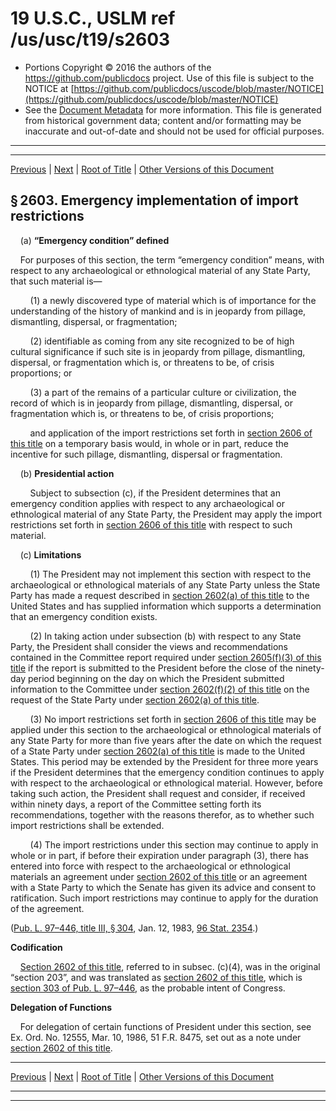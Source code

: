 ---
---

# 19 U.S.C., USLM ref /us/usc/t19/s2603

* Portions Copyright © 2016 the authors of the https://github.com/publicdocs project.
  Use of this file is subject to the NOTICE at [https://github.com/publicdocs/uscode/blob/master/NOTICE](https://github.com/publicdocs/uscode/blob/master/NOTICE)
* See the [Document Metadata](././../../../..//README.md) for more information.
  This file is generated from historical government data; content and/or formatting may be inaccurate and out-of-date and should not be used for official purposes.

----------
----------

[Previous](./../../../..//us/usc/t19/ch14/m__us_usc_t19_s2602.md) | [Next](./../../../..//us/usc/t19/ch14/m__us_usc_t19_s2604.md) | [Root of Title](./../../../../) | [Other Versions of this Document](https://publicdocs.github.io/go/links?ns=uslm&ref=%2Fus%2Fusc%2Ft19%2Fs2603)

## § 2603. Emergency implementation of import restrictions

    (a) __“Emergency condition” defined__ 

    For purposes of this section, the term “emergency condition” means, with respect to any archaeological or ethnological material of any State Party, that such material is—

        (1) a newly discovered type of material which is of importance for the understanding of the history of mankind and is in jeopardy from pillage, dismantling, dispersal, or fragmentation;

        (2) identifiable as coming from any site recognized to be of high cultural significance if such site is in jeopardy from pillage, dismantling, dispersal, or fragmentation which is, or threatens to be, of crisis proportions; or

        (3) a part of the remains of a particular culture or civilization, the record of which is in jeopardy from pillage, dismantling, dispersal, or fragmentation which is, or threatens to be, of crisis proportions;

        and application of the import restrictions set forth in [section 2606 of this title][/us/usc/t19/s2606] on a temporary basis would, in whole or in part, reduce the incentive for such pillage, dismantling, dispersal or fragmentation.

    (b) __Presidential action__ 

        Subject to subsection (c), if the President determines that an emergency condition applies with respect to any archaeological or ethnological material of any State Party, the President may apply the import restrictions set forth in [section 2606 of this title][/us/usc/t19/s2606] with respect to such material.

    (c) __Limitations__ 

        (1) The President may not implement this section with respect to the archaeological or ethnological materials of any State Party unless the State Party has made a request described in [section 2602(a) of this title][/us/usc/t19/s2602/a] to the United States and has supplied information which supports a determination that an emergency condition exists.

        (2) In taking action under subsection (b) with respect to any State Party, the President shall consider the views and recommendations contained in the Committee report required under [section 2605(f)(3) of this title][/us/usc/t19/s2605/f/3] if the report is submitted to the President before the close of the ninety-day period beginning on the day on which the President submitted information to the Committee under [section 2602(f)(2) of this title][/us/usc/t19/s2602/f/2] on the request of the State Party under [section 2602(a) of this title][/us/usc/t19/s2602/a].

        (3) No import restrictions set forth in [section 2606 of this title][/us/usc/t19/s2606] may be applied under this section to the archaeological or ethnological materials of any State Party for more than five years after the date on which the request of a State Party under [section 2602(a) of this title][/us/usc/t19/s2602/a] is made to the United States. This period may be extended by the President for three more years if the President determines that the emergency condition continues to apply with respect to the archaeological or ethnological material. However, before taking such action, the President shall request and consider, if received within ninety days, a report of the Committee setting forth its recommendations, together with the reasons therefor, as to whether such import restrictions shall be extended.

        (4) The import restrictions under this section may continue to apply in whole or in part, if before their expiration under paragraph (3), there has entered into force with respect to the archaeological or ethnological materials an agreement under [section 2602 of this title][/us/usc/t19/s2602] or an agreement with a State Party to which the Senate has given its advice and consent to ratification. Such import restrictions may continue to apply for the duration of the agreement.

([Pub. L. 97–446, title III, § 304][/us/pl/97/446/s304], Jan. 12, 1983, [96 Stat. 2354][/us/stat/96/2354].)

 __Codification__ 

    [Section 2602 of this title][/us/usc/t19/s2602], referred to in subsec. (c)(4), was in the original “section 203”, and was translated as [section 2602 of this title][/us/usc/t19/s2602], which is [section 303 of Pub. L. 97–446][/us/pl/97/446/s303], as the probable intent of Congress.

 __Delegation of Functions__ 

    For delegation of certain functions of President under this section, see Ex. Ord. No. 12555, Mar. 10, 1986, 51 F.R. 8475, set out as a note under [section 2602 of this title][/us/usc/t19/s2602].

----------

[Previous](./../../../..//us/usc/t19/ch14/m__us_usc_t19_s2602.md) | [Next](./../../../..//us/usc/t19/ch14/m__us_usc_t19_s2604.md) | [Root of Title](./../../../../) | [Other Versions of this Document](https://publicdocs.github.io/go/links?ns=uslm&ref=%2Fus%2Fusc%2Ft19%2Fs2603)

----------
----------

[/us/usc/t19/s2606]: https://publicdocs.github.io/go/links?ns=uslm&ref=%2Fus%2Fusc%2Ft19%2Fs2606
[/us/usc/t19/s2606]: https://publicdocs.github.io/go/links?ns=uslm&ref=%2Fus%2Fusc%2Ft19%2Fs2606
[/us/usc/t19/s2602/a]: https://publicdocs.github.io/go/links?ns=uslm&ref=%2Fus%2Fusc%2Ft19%2Fs2602%2Fa
[/us/usc/t19/s2605/f/3]: https://publicdocs.github.io/go/links?ns=uslm&ref=%2Fus%2Fusc%2Ft19%2Fs2605%2Ff%2F3
[/us/usc/t19/s2602/f/2]: https://publicdocs.github.io/go/links?ns=uslm&ref=%2Fus%2Fusc%2Ft19%2Fs2602%2Ff%2F2
[/us/usc/t19/s2602/a]: https://publicdocs.github.io/go/links?ns=uslm&ref=%2Fus%2Fusc%2Ft19%2Fs2602%2Fa
[/us/usc/t19/s2606]: https://publicdocs.github.io/go/links?ns=uslm&ref=%2Fus%2Fusc%2Ft19%2Fs2606
[/us/usc/t19/s2602/a]: https://publicdocs.github.io/go/links?ns=uslm&ref=%2Fus%2Fusc%2Ft19%2Fs2602%2Fa
[/us/usc/t19/s2602]: https://publicdocs.github.io/go/links?ns=uslm&ref=%2Fus%2Fusc%2Ft19%2Fs2602
[/us/pl/97/446/s304]: https://publicdocs.github.io/go/links?ns=uslm&ref=%2Fus%2Fpl%2F97%2F446%2Fs304
[/us/stat/96/2354]: https://publicdocs.github.io/go/links?ns=uslm&ref=%2Fus%2Fstat%2F96%2F2354
[/us/usc/t19/s2602]: https://publicdocs.github.io/go/links?ns=uslm&ref=%2Fus%2Fusc%2Ft19%2Fs2602
[/us/usc/t19/s2602]: https://publicdocs.github.io/go/links?ns=uslm&ref=%2Fus%2Fusc%2Ft19%2Fs2602
[/us/pl/97/446/s303]: https://publicdocs.github.io/go/links?ns=uslm&ref=%2Fus%2Fpl%2F97%2F446%2Fs303
[/us/usc/t19/s2602]: https://publicdocs.github.io/go/links?ns=uslm&ref=%2Fus%2Fusc%2Ft19%2Fs2602


